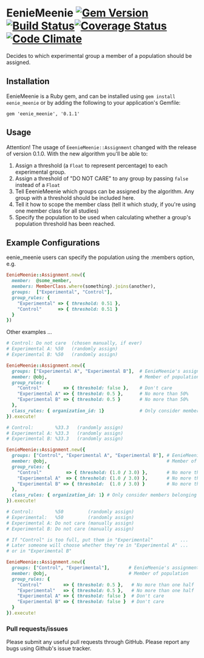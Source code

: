 EenieMeenie [![Gem Version](https://badge.fury.io/rb/eenie_meenie.png)](http://badge.fury.io/rb/eenie_meenie)[![Build Status](https://travis-ci.org/rthbound/eenie_meenie.png?branch=master)](https://travis-ci.org/rthbound/eenie_meenie)[![Coverage Status](https://coveralls.io/repos/rthbound/eenie_meenie/badge.png?branch=master)](https://coveralls.io/r/rthbound/eenie_meenie?branch=master) [![Code Climate](https://codeclimate.com/github/rthbound/eenie_meenie.png)](https://codeclimate.com/github/rthbound/eenie_meenie)
========

Decides to which experimental group a member of a population should be assigned.

Installation
------------

EenieMeenie is a Ruby gem, and can be installed using `gem install eenie_meenie` or by adding the following to your application's Gemfile:

    gem 'eenie_meenie', '0.1.1'

Usage
-----

Attention! The usage of `EeenieMeenie::Assignment` changed with the release of version 0.1.0.  With the new algorithm you'll be able to:

1. Assign a threshold (a `Float` to represent percentage) to each experimental group.
2. Assign a threshold of "DO NOT CARE" to any group by passing `false` instead of a `Float`
3. Tell EeenieMeenie which groups can be assigned by the algorithm.  Any group with a threshold should be included here.
4. Tell it how to scope the member class (tell it which study, if you're using one member class for all studies)
5. Specify the population to be used when calculating whether a group's population threshold has been reached.

Example Configurations
----------------------

eenie_meenie users can specify the population
using the :members option, e.g.

```ruby
EenieMeenie::Assignment.new({
  member:  @some_member,
  members: MemberClass.where(something).joins(another),
  groups:  ["Experimental", "Control"],
  group_rules: {
    "Experimental" => { threshold: 0.51 },
    "Control"      => { threshold: 0.51 }
  }
})
```

Other examples ...

```ruby
# Control: Do not care  (chosen manually, if ever)
# Experimental A: %50   (randomly assign)
# Experimental B: %50   (randomly assign)

EenieMeenie::Assignment.new({
  groups: ["Experimental A", "Experimental B"],  # EenieMeenie's assignment options
  member: @obj,                                  # Member of population
  group_rules: {
    "Control"        => { threshold: false },    # Don't care
    "Experimental A" => { threshold: 0.5 },      # No more than 50%
    "Experimental B" => { threshold: 0.5 }       # No more than 50%
  },
  class_rules: { organization_id: 1}             # Only consider members belonging to Organization 1
}).execute!
```

```ruby
# Control:        %33.3   (randomly assign)
# Experimental A: %33.3   (randomly assign)
# Experimental B: %33.3   (randomly assign)

EenieMeenie::Assignment.new({
  groups: ["Control", "Experimental A", "Experimental B"], # EenieMeenie's assignment options
  member: @obj,                                            # Member of population
  group_rules: {
    "Control"         => { threshold: (1.0 / 3.0) },       # No more than one-third
    "Experimental A"  => { threshold: (1.0 / 3.0) },       # No more than one-third
    "Experimental B" => { threshold:  (1.0 / 3.0) }        # No more than one-third
  },
  class_rules: { organization_id: 1} # Only consider members belonging to Organization 1
}).execute!
```

```ruby
# Control:        %50         (randomly assign)
# Experimental:   %50         (randomly assign)
# Experimental A: Do not care (manually assign)
# Experimental B: Do not care (manually assign)

# If "Control" is too full, put them in "Experimental"          ...
# Later someone will choose whether they're in "Experimental A" ...
# or in "Experimental B"

EenieMeenie::Assignment.new({
  groups: ["Control", "Experimental"],       # EenieMeenie's assignment options
  member: @obj,                              # Member of population
  group_rules: {
    "Control"        => { threshold: 0.5 },   # No more than one half
    "Experimental"   => { threshold: 0.5 },   # No more than one half
    "Experimental A" => { threshold: false }  # Don't care
    "Experimental B" => { threshold: false }  # Don't care
  }
}).execute!
```

### Pull requests/issues

Please submit any useful pull requests through GitHub. Please report any bugs using Github's issue tracker.
